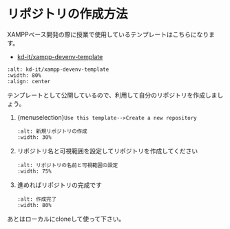 # リポジトリの作成方法

XAMPPベース開発の際に授業で使用しているテンプレートはこちらになります。

* [kd-it/xampp-devenv-template](https://github.com/kd-it/xampp-devenv-template)

```{image} images/repo.png
:alt: kd-it/xampp-devenv-template
:width: 80%
:align: center
```

テンプレートとして公開しているので、利用して自分のリポジトリを作成しましょう。

1. {menuselection}`Use this template-->Create a new repository`
    ```{image} images/create-a-new-repository.png
    :alt: 新規リポジトリの作成
    :width: 30%
    ```
2. リポジトリ名と可視範囲を設定してリポジトリを作成してください
    ```{image} images/repo-config.png
    :alt: リポジトリの名前と可視範囲の設定
    :width: 75%
    ```
3. 進めればリポジトリの完成です
    ```{image} images/newrepo.png
    :alt: 作成完了
    :width: 80%
    ```

あとはローカルにcloneして使って下さい。
